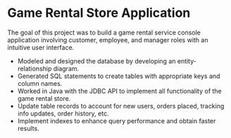 # Game Rental Store Application
The goal of this project was to build a game rental service console application involving customer, employee, and manager roles with an intuitive user interface.

- Modeled and designed the database by developing an entity-relationship diagram.
- Generated SQL statements to create tables with appropriate keys and column names.
- Worked in Java with the JDBC API to implement all functionality of the game rental store.
- Update table records to account for new users, orders placed, tracking info updates, order history, etc.
- Implement indexes to enhance query performance and obtain faster results.
